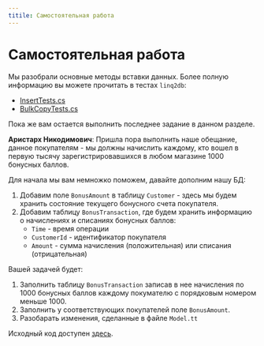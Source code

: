 ```yaml
---
titile: Самостоятельная работа
---
```


# Самостоятельная работа

Мы разобрали основные методы вставки данных. Более полную информацию вы можете прочитать в тестах `linq2db`:

* [InsertTests.cs](https://github.com/linq2db/linq2db/blob/master/Tests/Linq/Update/InsertTests.cs)
* [BulkCopyTests.cs](https://github.com/linq2db/linq2db/blob/master/Tests/Linq/Update/BulkCopyTests.cs)

Пока же вам остается выполнить последнее задание в данном разделе.

**Аристарх Никодимович**: Пришла пора выполнить наше обещание, данное покупателям - мы должны начислить каждому, кто вошел в первую тысячу зарегистрировавшихся в любом магазине 1000 бонусных баллов.

Для начала мы вам немножко поможем, давайте дополним нашу БД:

1. Добавим поле `BonusAmount` в таблицу `Customer` - здесь мы будем хранить состояние текущего бонусного счета покупателя.
2. Добавим таблицу `BonusTransaction`, где будем хранить информацию о начислениях и списаниях бонусных баллов:
    * `Time` - время операции
    * `CustomerId` - идентификатор покупателя
    * `Amount` - сумма начисления (положительная) или списания (отрицательная)

Вашей задачей будет:

1. Заполнить таблицу `BonusTransaction` записав в нее начисления по 1000 бонусных баллов каждому покумателю с порядковым номером меньше 1000.
2. Заполнить у соответствующих покупателей поле `BonusAmount`.
3. Разобарать изменения, сделанные в файле `Model.tt`

Исходный код доступен [здесь](https://github.com/linq2db/tutorial.sources/tree/insert_test).
